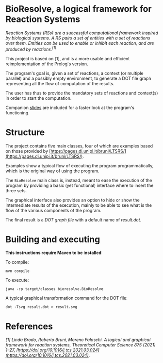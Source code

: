 # BioResolve, a logical framework for Reaction Systems

*Reaction Systems (RSs) are a successful computational framework inspired by biological systems. 
A RS pairs a set of entities with a set of reactions over them. 
Entities can be used to enable or inhibit each reaction, and are produced by reactions.<sup>[1]</sup>*

This project is based on [1], and is a more usable and efficient reimplementation of the Prolog's version. 

The program's goal is, given a set of reactions, a context (or multiple parallel) and a possibly empty environment,
to generate a DOT file graph representing all the flow of computation of the results.

The user has thus to provide the mandatory sets of reactions and context(s) in order to start the computation.

Companion [slides](BioResolve.pdf) are included for a faster look at the program's functioning. 

# Structure

The project contains five main classes, four of which are examples based on those provided by 
[https://pages.di.unipi.it/bruni/LTSRS/](https://pages.di.unipi.it/bruni/LTSRS/).

Examples show a typical flow of executing the program programmatically, which is the original way of using the program.

The `BioResolve` main class is, instead, meant to ease the execution of the program by providing a basic (yet functional)
interface where to insert the three sets.

The graphical interface also provides an option to hide or show the intermediate results of the execution, mainly to be 
able to see what is the flow of the various components of the program.

The final result is a *DOT graph file* with a default name of *result.dot*.

# Building and executing

**This instructions require Maven to be installed**

To compile:
```
mvn compile
```

To execute:
```
java -cp target/classes bioresolve.BioResolve
```

A typical graphical transformation command for the DOT file:
```
dot -Tsvg result.dot > result.svg
```

# References

*[1] Linda Brodo, Roberto Bruni, Moreno Falaschi. A logical and graphical framework for reaction systems, Theoretical 
Computer Science 875 (2021) 1–27, [https://doi.org/10.1016/j.tcs.2021.03.024](https://doi.org/10.1016/j.tcs.2021.03.024)*.